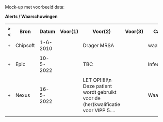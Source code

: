 Mock-up met voorbeeld data:<p/>
<b>Alerts / Waarschuwingen</b>
<table class="grid">
<tbody>
<tr><th>&gt;&lt;</th>
<th>
Bron
</th>
<th>
Datum
</th>
<th>
Voor(1)
</th>
<th>
Voor(2)
</th>
<th>
Voor(3)
</th>
<th>
Categorie
</th>
<th>
Status
</th>
</tr>
<tr><td>+</td>
<td>
Chipsoft
</td>
<td>
1-6-2010
</td>
<td>

</td>
<td>
Drager MRSA
</td>
<td>

</td>
<td>
waarschuwing
</td>
<td>
active
</td>
</tr><tr><td></td><td colspan=7>
</td></tr>
<tr><td>+</td>
<td>
Epic
</td>
<td>
10-5-2022
</td>
<td>

</td>
<td>
TBC
</td>
<td>

</td>
<td>
Infection Flag
</td>
<td>
inactive
</td>
</tr><tr><td></td><td colspan=7>
</td></tr>
<tr><td>+</td>
<td>
Nexus
</td>
<td>
16-5-2022
</td>
<td>

</td>
<td>
LET OP!!!!!\n Deze patient wordt gebruikt voor de (her)kwalificatie voor VIPP 5....
</td>
<td>

</td>
<td>
Waarschuwing
</td>
<td>
active
</td>
</tr><tr><td></td><td colspan=7>
</td></tr>
</tbody>
</table>